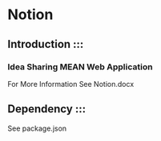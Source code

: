 # Notion

## Introduction ::: 
### Idea Sharing MEAN Web Application
For More Information See Notion.docx


## Dependency ::: 
See package.json

